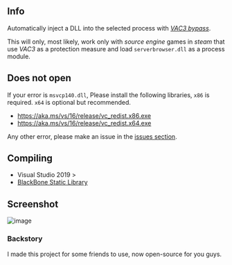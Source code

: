 ## Info
Automatically inject a DLL into the selected process with [_VAC3 bypass_](https://github.com/zyhp/vac3_inhibitor).

This will only, most likely, work only with _source engine_ games in _steam_ that use _VAC3_ as a protection measure and load `serverbrowser.dll` as a process module.

## Does not open
If your error is `msvcp140.dll`, Please install the following libraries, `x86` is required. `x64` is optional but recommended.
- https://aka.ms/vs/16/release/vc_redist.x86.exe
- https://aka.ms/vs/16/release/vc_redist.x64.exe

Any other error, please make an issue in the [issues section](https://github.com/b1scoito/cozinha_loader/issues).

## Compiling
- Visual Studio 2019 >
- [BlackBone Static Library](https://github.com/DarthTon/Blackbone)

## Screenshot
![image](https://user-images.githubusercontent.com/17802984/125178502-0d68b800-e1bc-11eb-86a4-7c76da1aa0a8.png)

### Backstory
I made this project for some friends to use, now open-source for you guys.
